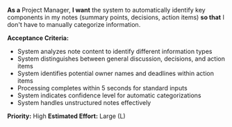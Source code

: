 **As a** Project Manager, **I want** the system to automatically identify key components in my notes (summary points, decisions, action items) **so that** I don't have to manually categorize information.

**Acceptance Criteria:**
- System analyzes note content to identify different information types
- System distinguishes between general discussion, decisions, and action items
- System identifies potential owner names and deadlines within action items
- Processing completes within 5 seconds for standard inputs
- System indicates confidence level for automatic categorizations
- System handles unstructured notes effectively

**Priority:** High
**Estimated Effort:** Large (L)